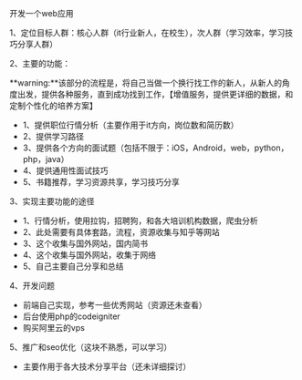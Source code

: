 开发一个web应用

1、定位目标人群：核心人群（it行业新人，在校生），次人群（学习效率，学习技巧分享人群）

2、主要的功能：

**warning:**该部分的流程是，将自己当做一个换行找工作的新人，从新人的角度出发，提供各种服务，直到成功找到工作，【增值服务，提供更详细的数据，和定制个性化的培养方案】

* 1、提供职位行情分析（主要作用于it方向，岗位数和简历数）
* 2、提供学习路径
* 3、提供各个方向的面试题（包括不限于：iOS，Android，web，python，php，java）
* 4、提供通用性面试技巧
* 5、书籍推荐，学习资源共享，学习技巧分享

3、实现主要功能的途径

* 1、行情分析，使用拉钩，招聘狗，和各大培训机构数据，爬虫分析
* 2、此处需要有具体套路，流程，资源收集与知乎等网站
* 3、这个收集与国外网站，国内简书
* 4、这个收集与国外网站，收集于网络
* 5、自己主要自己分享和总结

4、开发问题

* 前端自己实现，参考一些优秀网站（资源还未查看）
* 后台使用php的codeigniter
* 购买阿里云的vps

5、推广和seo优化（这块不熟悉，可以学习）

* 主要作用于各大技术分享平台（还未详细探讨）